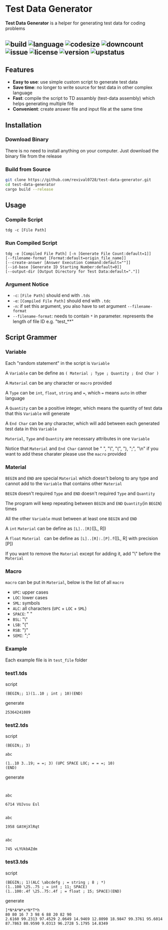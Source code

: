 # Test Data Generator

**Test Data Generator** is a helper for generating test data for coding problems

![build](https://img.shields.io/github/actions/workflow/status/revival0728/test-data-generator/rust.yml?branch=master)
![language](https://img.shields.io/github/languages/top/revival0728/test-data-generator)
![codesize](https://img.shields.io/github/languages/code-size/revival0728/test-data-generator)
![downcount](https://img.shields.io/github/downloads/revival0728/test-data-generator/total)
![issue](https://img.shields.io/github/issues/revival0728/test-data-generator)
![license](https://img.shields.io/github/license/revival0728/test-data-generator)
![version](https://img.shields.io/github/v/release/revival0728/test-data-generator)
![upstatus](https://img.shields.io/github/last-commit/revival0728/test-data-generator)
---

## Features

- **Easy to use**: use simple custom script to generate test data
- **Save time**: no longer to write source for test data in other complex language
- **Fast**: compile the script to TD assambly (test-data assembly) which helps generating multiple file
- **Convenient**: create answer file and input file at the same time


## Installation

### Download Binary
There is no need to install anything on your computer. Just download the binary file from the release

### Build from Source
```zsh
git clone https://github.com/revival0728/test-data-generator.git
cd test-data-generator
cargo build --release
```

## Usage

### Compile Script
```
tdg -c [File Path]
```

### Run Compiled Script
```
tdg -e [Compiled File Path] [-n [Generate File Count:default=1]] 
[--filename-format [Format:default=origin_file_name]] 
[--create-answer [Answer Execution Command:default=""]] 
[--id-base [Generate ID Starting Number:default=0]]
[--output-dir [Output Directory for Test Data:default="."]]
```

### Argument Notice
- `-c`: `[File Path]` should end with `.tds`
- `-e`: `[Compiled File Path]` should end with `.tdc`
- `-n`: if set this argument, you also have to set argument `--filename-format`
- `--filename-format`: needs to contain `*` in parameter. represents the length of file ID  e.g. "test_\*\*"


## Script Grammer

### Variable
Each "random statement" in the script is `Variable`

A `Variable` can be define as `( Material ; Type ; Quantity ; End Char )`

A `Material` can be any character or `macro` provided

A `Type` can be `int`, `float`, `string` and `=`, which `=` means `auto` in other language

A `Quantity` can be a positive integer, which means the quantity of test data that this `Variable` will generate

A `End Char` can be any character, which will add between each generated test data in this `Variable`

`Material`, `Type` and `Quantity` are necessary attributes in one `Variable`

Notice that `Material` and `End Char` cannot be " ", "\\", "(", "), ";", "\n" if you want to add these charater please use the `macro` provided

### Material
`BEGIN` and `END` are special `Material` which doesn't belong to any type and cannot add to the `Variable` that contains other `Material`

`BEGIN` doesn't required `Type` and `END` doesn't required `Type` and `Quantity`

The program will keep repeating between `BEGIN` and `END` `Quantity`(in `BEGIN`) times

All the other `Variable` must between at least one `BEGIN` and `END`

A `int` `Material` can be define as `[L]..[R]`([L, R])

A `float` `Material ` can be define as `[L]..[R]:.[P].f`([L, R] with precision [P])

If you want to remove the `Material` except for adding it, add "\\" before the `Material`

### Macro
`macro` can be put in `Material`, below is the list of all `macro`

- `UPC`: upper cases
- `LOC`: lower cases
- `SML`: symbols
- `ALC`: all characters (`UPC` + `LOC` + `SML`)
- `SPACE`: " "
- `BSL`: "\\"
- `LSB`: "("
- `RSB`: ")"
- `SEMI`: ";"

### Example
Each example file is in `test_file` folder

### test1.tds
script
```
(BEGIN;; 1)(1..10 ; int ; 10)(END)
```
generate
```
25364241089
```

### test2.tds
script
```
(BEGIN;; 3)

abc
 
(1..10 3..19; = =; 3) (UPC SPACE LOC; = = =; 10)
(END)
```
generate
```


abc
 
6714 VUJvsu Esl


abc
 
1958 GAtHjXlRqt


abc
 
745 vLYUkbAZdm

```

### test3.tds
script
```
(BEGIN;; 1)(ALC \abcdefg ; = string ; 8 ; *)
(1..100 \25..75 ; = int ; 11; SPACE)
(1..100:.4f \25..75:.4f ; = float ; 15; SPACE)(END)
```
generate
```
]*N*A*W*x*N*T*h
80 80 16 7 3 98 6 88 20 82 90
2.6160 99.2313 97.4529 2.0649 14.9469 12.8090 18.9847 99.3761 95.6014 87.7863 80.9590 9.0313 96.2728 5.1795 14.8349
```
